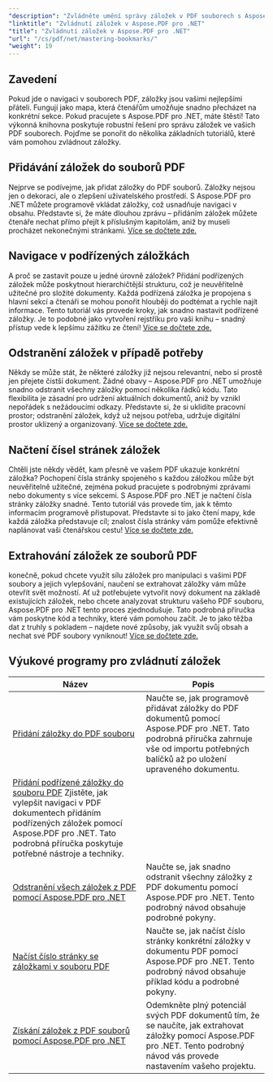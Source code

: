 ```yaml
---
"description": "Zvládněte umění správy záložek v PDF souborech s Aspose.PDF pro .NET. Naše návody pokrývají vše od bezproblémového přidávání až po odstraňování záložek."
"linktitle": "Zvládnutí záložek v Aspose.PDF pro .NET"
"title": "Zvládnutí záložek v Aspose.PDF pro .NET"
"url": "/cs/pdf/net/mastering-bookmarks/"
"weight": 19
---
```


## Zavedení

Pokud jde o navigaci v souborech PDF, záložky jsou vašimi nejlepšími přáteli. Fungují jako mapa, která čtenářům umožňuje snadno přecházet na konkrétní sekce. Pokud pracujete s Aspose.PDF pro .NET, máte štěstí! Tato výkonná knihovna poskytuje robustní řešení pro správu záložek ve vašich PDF souborech. Pojďme se ponořit do několika základních tutoriálů, které vám pomohou zvládnout záložky.

## Přidávání záložek do souborů PDF

Nejprve se podívejme, jak přidat záložky do PDF souborů. Záložky nejsou jen o dekoraci, ale o zlepšení uživatelského prostředí. S Aspose.PDF pro .NET můžete programově vkládat záložky, což usnadňuje navigaci v obsahu. Představte si, že máte dlouhou zprávu – přidáním záložek můžete čtenáře nechat přímo přejít k příslušným kapitolám, aniž by museli procházet nekonečnými stránkami. [Více se dočtete zde.](./adding-bookmark/)

## Navigace v podřízených záložkách

A proč se zastavit pouze u jedné úrovně záložek? Přidání podřízených záložek může poskytnout hierarchičtější strukturu, což je neuvěřitelně užitečné pro složité dokumenty. Každá podřízená záložka je propojena s hlavní sekcí a čtenáři se mohou ponořit hlouběji do podtémat a rychle najít informace. Tento tutoriál vás provede kroky, jak snadno nastavit podřízené záložky. Je to podobné jako vytvoření rejstříku pro vaši knihu – snadný přístup vede k lepšímu zážitku ze čtení! [Více se dočtete zde.](./adding-child-bookmark/)

## Odstranění záložek v případě potřeby

Někdy se může stát, že některé záložky již nejsou relevantní, nebo si prostě jen přejete čistší dokument. Žádné obavy – Aspose.PDF pro .NET umožňuje snadno odstranit všechny záložky pomocí několika řádků kódu. Tato flexibilita je zásadní pro udržení aktuálních dokumentů, aniž by vznikl nepořádek s nežádoucími odkazy. Představte si, že si uklidíte pracovní prostor; odstranění záložek, když už nejsou potřeba, udržuje digitální prostor uklizený a organizovaný. [Více se dočtete zde.](./remove-all-bookmarks/)

## Načtení čísel stránek záložek

Chtěli jste někdy vědět, kam přesně ve vašem PDF ukazuje konkrétní záložka? Pochopení čísla stránky spojeného s každou záložkou může být neuvěřitelně užitečné, zejména pokud pracujete s podrobnými zprávami nebo dokumenty s více sekcemi. S Aspose.PDF pro .NET je načtení čísla stránky záložky snadné. Tento tutoriál vás provede tím, jak k těmto informacím programově přistupovat. Představte si to jako čtení mapy, kde každá záložka představuje cíl; znalost čísla stránky vám pomůže efektivně naplánovat vaši čtenářskou cestu! [Více se dočtete zde.](./retrieve-bookmark-page-number/)

## Extrahování záložek ze souborů PDF

konečně, pokud chcete využít sílu záložek pro manipulaci s vašimi PDF soubory a jejich vylepšování, naučení se extrahovat záložky vám může otevřít svět možností. Ať už potřebujete vytvořit nový dokument na základě existujících záložek, nebo chcete analyzovat strukturu vašeho PDF souboru, Aspose.PDF pro .NET tento proces zjednodušuje. Tato podrobná příručka vám poskytne kód a techniky, které vám pomohou začít. Je to jako těžba dat z truhly s pokladem – najdete nové způsoby, jak využít svůj obsah a nechat své PDF soubory vyniknout! [Více se dočtete zde.](./get-bookmarks-from-pdf-files/)

## Výukové programy pro zvládnutí záložek
| Název | Popis |
| --- | --- | 
| [Přidání záložky do PDF souboru](./adding-bookmark/) | Naučte se, jak programově přidávat záložky do PDF dokumentů pomocí Aspose.PDF pro .NET. Tato podrobná příručka zahrnuje vše od importu potřebných balíčků až po uložení upraveného dokumentu. |  
| [Přidání podřízené záložky do souboru PDF](./adding-child-bookmark/) Zjistěte, jak vylepšit navigaci v PDF dokumentech přidáním podřízených záložek pomocí Aspose.PDF pro .NET. Tato podrobná příručka poskytuje potřebné nástroje a techniky. |  
| [Odstranění všech záložek z PDF pomocí Aspose.PDF pro .NET](./remove-all-bookmarks/) | Naučte se, jak snadno odstranit všechny záložky z PDF dokumentu pomocí Aspose.PDF pro .NET. Tento podrobný návod obsahuje podrobné pokyny. |  
| [Načíst číslo stránky se záložkami v souboru PDF](./retrieve-bookmark-page-number/) | Naučte se, jak načíst číslo stránky konkrétní záložky v dokumentu PDF pomocí Aspose.PDF pro .NET. Tento podrobný návod obsahuje příklad kódu a podrobné pokyny. |  
| [Získání záložek z PDF souborů pomocí Aspose.PDF pro .NET](./get-bookmarks-from-pdf-files/) | Odemkněte plný potenciál svých PDF dokumentů tím, že se naučíte, jak extrahovat záložky pomocí Aspose.PDF pro .NET. Tento podrobný návod vás provede nastavením vašeho projektu. |
